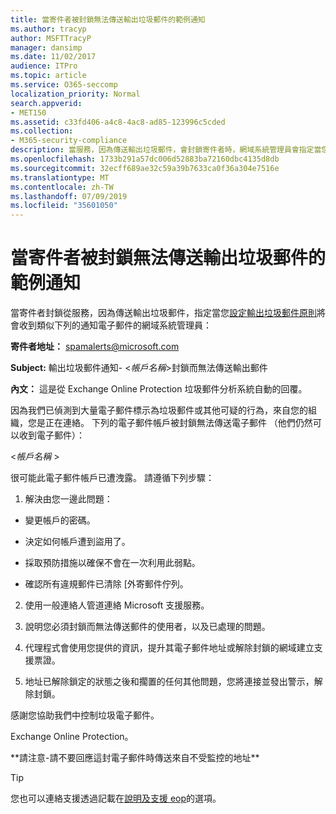 ```yaml
---
title: 當寄件者被封鎖無法傳送輸出垃圾郵件的範例通知
ms.author: tracyp
author: MSFTTracyP
manager: dansimp
ms.date: 11/02/2017
audience: ITPro
ms.topic: article
ms.service: O365-seccomp
localization_priority: Normal
search.appverid:
- MET150
ms.assetid: c33fd406-a4c8-4ac8-ad85-123996c5cded
ms.collection:
- M365-security-compliance
description: 當服務，因為傳送輸出垃圾郵件，會封鎖寄件者時，網域系統管理員會指定當您設定輸出垃圾郵件原則將會收到類似下列的通知電子郵件：
ms.openlocfilehash: 1733b291a57dc006d52883ba72160dbc4135d8db
ms.sourcegitcommit: 32ecff689ae32c59a39b7633ca0f36a304e7516e
ms.translationtype: MT
ms.contentlocale: zh-TW
ms.lasthandoff: 07/09/2019
ms.locfileid: "35601050"
---
```

# <a name="sample-notification-when-a-sender-is-blocked-sending-outbound-spam"></a>當寄件者被封鎖無法傳送輸出垃圾郵件的範例通知

當寄件者封鎖從服務，因為傳送輸出垃圾郵件，指定當您[設定輸出垃圾郵件原則](configure-the-outbound-spam-policy.md)將會收到類似下列的通知電子郵件的網域系統管理員： 
  
 **寄件者地址：** spamalerts@microsoft.com 
  
 **Subject:** 輸出垃圾郵件通知- \<*帳戶名稱*\>封鎖而無法傳送輸出郵件     
  
 **內文：** 這是從 Exchange Online Protection 垃圾郵件分析系統自動的回覆。 
  
因為我們已偵測到大量電子郵件標示為垃圾郵件或其他可疑的行為，來自您的組織，您是正在連絡。 下列的電子郵件帳戶被封鎖無法傳送電子郵件 （他們仍然可以收到電子郵件）：
  
\<*帳戶名稱*  \> 
  
很可能此電子郵件帳戶已遭洩露。 請遵循下列步驟：
  
1. 解決由您一邊此問題：
    
  - 變更帳戶的密碼。
    
  - 決定如何帳戶遭到盜用了。
    
  - 採取預防措施以確保不會在一次利用此弱點。
    
  - 確認所有違規郵件已清除 [外寄郵件佇列。
    
2. 使用一般連絡人管道連絡 Microsoft 支援服務。
    
3. 說明您必須封鎖而無法傳送郵件的使用者，以及已處理的問題。
    
4. 代理程式會使用您提供的資訊，提升其電子郵件地址或解除封鎖的網域建立支援票證。
    
5. 地址已解除鎖定的狀態之後和擱置的任何其他問題，您將連接並發出警示，解除封鎖。
    
感謝您協助我們中控制垃圾電子郵件。
  
Exchange Online Protection。
  
\*\*請注意-請不要回應這封電子郵件時傳送來自不受監控的地址\*\*
  
> [!TIP]
> 您也可以連絡支援透過記載在[說明及支援 eop](eop/help-and-support-for-eop.md)的選項。 
  

